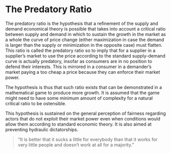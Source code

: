# The Predatory Ratio

The predatory ratio is the hypothesis that a refinement of the supply and demand economical theory is possible that takes into account a critical ratio between supply and demand in which to sustain the growth in the market as a whole the curve of price change (either maximization in case the demand is larger than the supply or minimization in the opposite case) must flatten. This ratio is called the predatory ratio so to imply that for a supplier in a supplier’s market to use the price according to the standard supply-demand curve is actually predatory, insofar as consumers are in no position to defend their interests. This is mirrored in a consumer in a demander’s market paying a too cheap a price because they can enforce their market power.

The hypothesis is thus that such ratio exists that can be demonstrated in a mathematical game to produce more growth. It is assumed that the game might need to have some minimum amount of complexity for a natural critical ratio to be ostensible. 

This hypothesis is sustained on the general perception of fairness regarding actors that do not exploit their market power even when conditions would allow them according to standard economic theory. It is also aimed at preventing hydraulic dictatorships. 

> “It is better that it sucks a little for everybody than that it works for very little people and doesn’t work at all for a majority.”
